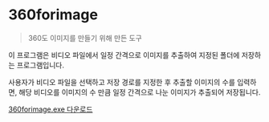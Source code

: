 # 360forimage

> 360도 이미지를 만들기 위해 만든 도구

이 프로그램은 비디오 파일에서 일정 간격으로 이미지를 추출하여 지정된 폴더에 저장하는 프로그램입니다.

사용자가 비디오 파일을 선택하고 저장 경로를 지정한 후 추출할 이미지의 수를 입력하면,
해당 비디오를 이미지의 수 만큼 일정 간격으로 나눈 이미지가 추출되어 저장됩니다.



[360forimage.exe 다운로드](https://github.com/Leeinpyo/360forimage/raw/main/dist/360forimage.exe)
